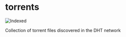 torrents 
========
![Indexed](https://img.shields.io/badge/indexed-118079-blue)

Collection of torrent files discovered in the DHT network
